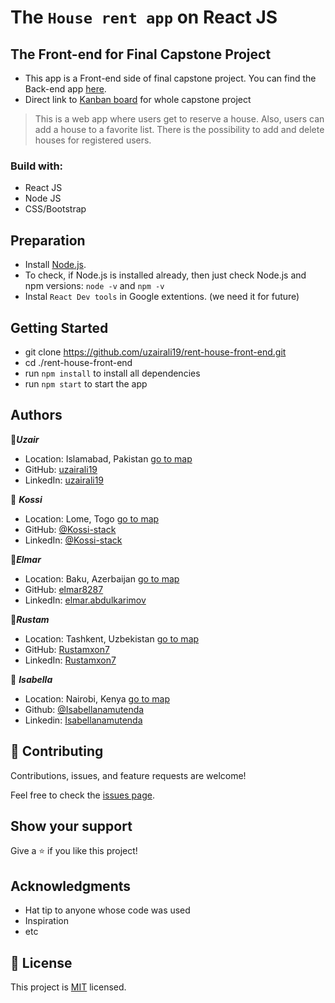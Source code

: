 # The `House rent app` on React JS
## The Front-end for Final Capstone Project

- This app is a Front-end side of final capstone project. You can find the Back-end app [here](https://github.com/Kossi-stack/rent-house-back-end). 
- Direct link to [Kanban board](https://github.com/Kossi-stack/rent-house-back-end/projects/1) for whole capstone project

> This is a web app where users get to reserve a house. Also, users can add a house to a favorite list. There is the possibility to add and delete houses for registered users.

### Build with:

- React JS
- Node JS
- CSS/Bootstrap

## Preparation

- Install [Node.js](https://nodejs.org/en/).
- To check, if Node.js is installed already, then just check Node.js and npm versions: `node -v` and `npm -v`
- Instal `React Dev tools` in Google extentions. (we need it for future)

## Getting Started

- git clone https://github.com/uzairali19/rent-house-front-end.git
- cd ./rent-house-front-end
- run `npm install` to install all dependencies
- run `npm start` to start the app


## Authors

👤***Uzair***
- Location: Islamabad, Pakistan [go to map](https://goo.gl/maps/skwxdqsUWpUbM8TdA)
- GitHub: [uzairali19](https://github.com/uzairali19)
- LinkedIn: [uzairali19](https://www.linkedin.com/in/uzairali19)

👤 ***Kossi***
- Location: Lome, Togo [go to map](https://goo.gl/maps/pBEtoJqtjZbu8xPTA)
- GitHub: [@Kossi-stack](https://github.com/kossi-stack)
- LinkedIn: [@Kossi-stack](https://www.linkedin.com/in/kossi-stack/)

👤***Elmar***
- Location: Baku, Azerbaijan [go to map](https://goo.gl/maps/JmWDm2THR5WtUZj87)
- GitHub: [elmar8287](https://github.com/elmar8287)
- LinkedIn: [elmar.abdulkarimov](https://www.linkedin.com/in/elmar-abdulkarimov/)

👤***Rustam***
- Location: Tashkent, Uzbekistan [go to map](https://goo.gl/maps/YmqnUfndA6dtPEmaA)
- GitHub: [Rustamxon7](https://github.com/Rustamxon7)
- LinkedIn: [Rustamxon7]()

👤 ***Isabella***
- Location: Nairobi, Kenya [go to map](https://goo.gl/maps/2xyWFeys9k5jn1h56)
- Github: [@Isabellanamutenda](https://github.com/Isabellanamutenda)
- Linkedin: [Isabellanamutenda](https://www.linkedin.com/in/isabella-namutenda/)



## 🤝 Contributing

Contributions, issues, and feature requests are welcome!

Feel free to check the [issues page](../../issues/).

## Show your support

Give a ⭐️ if you like this project!

## Acknowledgments

- Hat tip to anyone whose code was used
- Inspiration
- etc

## 📝 License

This project is [MIT](./MIT.md) licensed.
